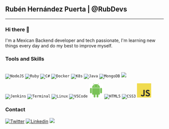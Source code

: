 ## Rubén Hernández Puerta | @RubDevs
___

### Hi there 👋

I'm a Mexican Backend developer and tech passionate, I'm learning new things every day and do my best to improve myself.

### Tools and Skills

<br>
<code><img title="NodeJS" height="60" src="https://img.icons8.com/color/48/000000/nodejs.png"/></code>
<code><img title="Ruby" height="60" src="https://img.icons8.com/officexs/80/000000/php-logo.png"/></code>
<code><img title="C#" height="60" src="https://img.icons8.com/color/48/000000/c-sharp-logo.png"/></code>
<code><img title="Docker" height="60" src="https://img.icons8.com/color/48/000000/docker.png"/></code>
<code><img title="K8s" height="60" src="https://img.icons8.com/color/48/000000/kubernetes.png"/></code>
<code><img title="Java" height="60" src="https://img.icons8.com/color/48/000000/java-coffee-cup-logo.png"/></code>
<code><img title="MongoDB" height="50" src="https://img.icons8.com/color/48/000000/mongodb.png"/></code>
<code><img src="https://img.icons8.com/ios-filled/50/000000/mysql-logo.png"/></code>

<code><img title="Jenkins" height="60" src="https://img.icons8.com/color/48/000000/jenkins.png"/></code>
<code><img title="Terminal" src="https://img.icons8.com/fluent/48/000000/console.png"/></code>
<code><img title="Linux" src="https://img.icons8.com/color/48/000000/linux.png"/></code>
<code><img title="VSCode" height="50" src="https://img.icons8.com/fluent/48/000000/visual-studio-code-2019.png"/></code>
<code><img title="Android Studio" height="45" src="https://raw.githubusercontent.com/github/explore/80688e429a7d4ef2fca1e82350fe8e3517d3494d/topics/android/android.png"></code>
<code><img title="HTML5" height="50" src="https://img.icons8.com/color/48/000000/html-5.png"/></code>
<code><img title="CSS3" height="50" src="https://img.icons8.com/color/48/000000/css3.png"/></code>
<code><img title="JavaScript" height="45" src="https://raw.githubusercontent.com/github/explore/80688e429a7d4ef2fca1e82350fe8e3517d3494d/topics/javascript/javascript.png"></code>
<br>

### Contact

[<img title="Twitter" src="https://img.icons8.com/color/48/000000/twitter-circled.png"/>][twitter]
[<img title="Linkedin" src="https://img.icons8.com/color/48/000000/linkedin-circled.png"/>][linkedin]
[<img src="https://img.icons8.com/color/48/000000/domain--v1.png"/>][website]

[website]: https://rubdevs.com/
[twitter]: https://twitter.com/RubDevs
[linkedin]: https://www.linkedin.com/in/rubdevs/


<!--
**RubDevs/RubDevs** is a ✨ _special_ ✨ repository because its `README.md` (this file) appears on your GitHub profile.

Here are some ideas to get you started:

- 🔭 I’m currently working on ...
- 🌱 I’m currently learning ...
- 👯 I’m looking to collaborate on ...
- 🤔 I’m looking for help with ...
- 💬 Ask me about ...
- 📫 How to reach me: ...
- 😄 Pronouns: ...
- ⚡ Fun fact: ...
-->
